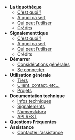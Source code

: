 <!-- docs/_sidebar.md -->

- **La tiquothèque**
  - [C'est quoi ?](/cest_quoi)
  - [A quoi ça sert](/a_quoi_ca_sert)
  - [Qui peut l'utiliser](/qui_peut_utiliser)
  - [Crédits](/credits)
- **Signalement tique**
  - [C'est quoi ?](/cest_quoi)
  - [A quoi ça sert](/a_quoi_ca_sert)
  - [Qui peut l'utiliser](/qui_peut_utiliser)
  - [Crédits](/credits)
- **Démarrer**
  - [Considérations générales](/considerations_generales)
  - [Se connecter](/se_connecter)
- **Utilisation générale**
  - [Tiers](/tiers)
  - [Client, contact, etc...](/clients)
  - [Projets](/projets)     
- **Documentation technique**
  - [Infos techniques](/infos_techniques)
  - [Signalements](/signalements)
  - [Nomenclature](/nomenclature_champs_formulaire)
  - [API REST](/api_rest)
- **Questions Fréquentes**
- **Assistance**
	- [Contacter l'assistance](/contact_assistance)

	

